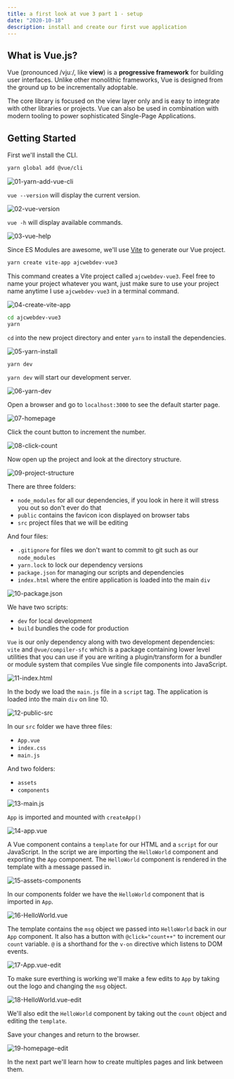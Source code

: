 ```yaml
---
title: a first look at vue 3 part 1 - setup
date: "2020-10-18"
description: install and create our first vue application
---
```


## What is Vue.js?

Vue (pronounced /vjuː/, like **view**) is a **progressive framework** for building user interfaces. Unlike other monolithic frameworks, Vue is designed from the ground up to be incrementally adoptable.

The core library is focused on the view layer only and is easy to integrate with other libraries or projects. Vue can also be used in combination with modern tooling to power sophisticated Single-Page Applications.

## Getting Started

First we'll install the CLI.

```bash
yarn global add @vue/cli
```

![01-yarn-add-vue-cli](https://dev-to-uploads.s3.amazonaws.com/i/wvdqwfgn9jav121sejgc.jpg)

`vue --version` will display the current version.

![02-vue-version](https://dev-to-uploads.s3.amazonaws.com/i/ya7otqbtvjsp8vokfmj8.jpg)

`vue -h` will display available commands.

![03-vue-help](https://dev-to-uploads.s3.amazonaws.com/i/qgx4alhdya4p6am2in3t.jpg)

Since ES Modules are awesome, we'll use [Vite](https://github.com/vitejs/vite) to generate our Vue project.

```bash
yarn create vite-app ajcwebdev-vue3
```

This command creates a Vite project called `ajcwebdev-vue3`. Feel free to name your project whatever you want, just make sure to use your project name anytime I use `ajcwebdev-vue3` in a terminal command.

![04-create-vite-app](https://dev-to-uploads.s3.amazonaws.com/i/5rmlld2taahi898axva6.jpg)

```bash
cd ajcwebdev-vue3
yarn
```

`cd` into the new project directory and enter `yarn` to install the dependencies.

![05-yarn-install](https://dev-to-uploads.s3.amazonaws.com/i/irke83vcmmp522kxlj68.jpg)

```bash
yarn dev
```

`yarn dev` will start our development server.

![06-yarn-dev](https://dev-to-uploads.s3.amazonaws.com/i/ywf6g81xci6lwldz1k34.jpg)

Open a browser and go to `localhost:3000` to see the default starter page.

![07-homepage](https://dev-to-uploads.s3.amazonaws.com/i/sxtv3colexsvqxs8cb25.jpg)

Click the count button to increment the number.

![08-click-count](https://dev-to-uploads.s3.amazonaws.com/i/4r3iaydosui0erwf1y0y.jpg)

Now open up the project and look at the directory structure.

![09-project-structure](https://dev-to-uploads.s3.amazonaws.com/i/5x7dq265wiqyte12yde6.jpg)

There are three folders:
* `node_modules` for all our dependencies, if you look in here it will stress you out so don't ever do that
* `public` contains the favicon icon displayed on browser tabs
* `src` project files that we will be editing

And four files:
* `.gitignore` for files we don't want to commit to git such as our `node_modules`
* `yarn.lock` to lock our dependency versions
* `package.json` for managing our scripts and dependencies
* `index.html` where the entire application is loaded into the main `div`

![10-package.json](https://dev-to-uploads.s3.amazonaws.com/i/7o5t68kdwukksa5iolxq.jpg)

We have two scripts:
* `dev` for local development
* `build` bundles the code for production

`Vue` is our only dependency along with two development dependencies: `vite` and `@vue/compiler-sfc` which is a package containing lower level utilities that you can use if you are writing a plugin/transform for a bundler or module system that compiles Vue single file components into JavaScript.

![11-index.html](https://dev-to-uploads.s3.amazonaws.com/i/dabsf0qikmwzovexchlh.jpg)

In the body we load the `main.js` file in a `script` tag. The application is loaded into the main `div` on line 10.

![12-public-src](https://dev-to-uploads.s3.amazonaws.com/i/xk48l9s43xzehoptl29q.jpg)

In our `src` folder we have three files:
* `App.vue`
* `index.css`
* `main.js`

And two folders:

* `assets`
* `components`

![13-main.js](https://dev-to-uploads.s3.amazonaws.com/i/45b2k5o345574rumtqb9.jpg)

`App` is imported and mounted with `createApp()`

![14-app.vue](https://dev-to-uploads.s3.amazonaws.com/i/xd19f3ghihd6guvlksoj.jpg)

A Vue component contains a `template` for our HTML and a `script` for our JavaScript. In the script we are importing the `HelloWorld` component and exporting the `App` component. The `HelloWorld` component is rendered in the template with a message passed in.

![15-assets-components](https://dev-to-uploads.s3.amazonaws.com/i/qdla1gq85gyy6btv0s5o.jpg)

In our components folder we have the `HelloWorld` component that is imported in `App`.

![16-HelloWorld.vue](https://dev-to-uploads.s3.amazonaws.com/i/xhfz6xobi0ybce9mv3z0.jpg)

The template contains the `msg` object we passed into `HelloWorld` back in our `App` component. It also has a button with `@click="count++"` to increment our `count` variable. `@` is a shorthand for the `v-on` directive which listens to DOM events.

![17-App.vue-edit](https://dev-to-uploads.s3.amazonaws.com/i/7ohzhgxri0o0nyb1fyfm.jpg)

To make sure everthing is working we'll make a few edits to `App` by taking out the logo and changing the `msg` object.

![18-HelloWorld.vue-edit](https://dev-to-uploads.s3.amazonaws.com/i/fgng8mae60nfsgkqxvao.jpg)

We'll also edit the `HelloWorld` component by taking out the `count` object and editing the `template`.

Save your changes and return to the browser.

![19-homepage-edit](https://dev-to-uploads.s3.amazonaws.com/i/sh69a5ttavkv4i4aa23g.jpg)

In the next part we'll learn how to create multiples pages and link between them.
